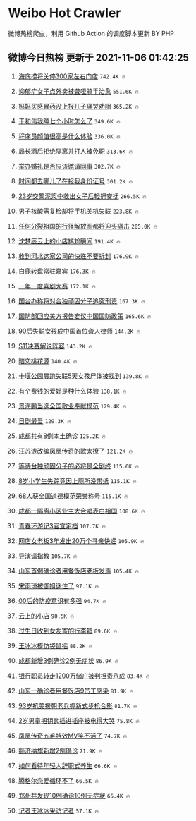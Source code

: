 # Weibo Hot Crawler 



微博热榜爬虫，利用 Github Action 的调度脚本更新 BY PHP 


## 微博今日热榜 更新于 2021-11-06 01:42:25 
1. [海底捞将关停300家左右门店](https://s.weibo.com/weibo?q=%23%E6%B5%B7%E5%BA%95%E6%8D%9E%E5%B0%86%E5%85%B3%E5%81%9C300%E5%AE%B6%E5%B7%A6%E5%8F%B3%E9%97%A8%E5%BA%97%23&Refer=top) `742.4K 🔥` 

1. [抑郁症女子点外卖被聋哑骑手治愈](https://s.weibo.com/weibo?q=%23%E6%8A%91%E9%83%81%E7%97%87%E5%A5%B3%E5%AD%90%E7%82%B9%E5%A4%96%E5%8D%96%E8%A2%AB%E8%81%8B%E5%93%91%E9%AA%91%E6%89%8B%E6%B2%BB%E6%84%88%23&Refer=top) `551.6K 🔥` 

1. [妈妈买感冒药没上报儿子痛哭劝阻](https://s.weibo.com/weibo?q=%23%E5%A6%88%E5%A6%88%E4%B9%B0%E6%84%9F%E5%86%92%E8%8D%AF%E6%B2%A1%E4%B8%8A%E6%8A%A5%E5%84%BF%E5%AD%90%E7%97%9B%E5%93%AD%E5%8A%9D%E9%98%BB%23&Refer=top) `365.2K 🔥` 

1. [于和伟我睡七个小时怎么了](https://s.weibo.com/weibo?q=%23%E4%BA%8E%E5%92%8C%E4%BC%9F%E6%88%91%E7%9D%A1%E4%B8%83%E4%B8%AA%E5%B0%8F%E6%97%B6%E6%80%8E%E4%B9%88%E4%BA%86%23&Refer=top) `349.6K 🔥` 

1. [程序员颜值很高是什么体验](https://s.weibo.com/weibo?q=%23%E7%A8%8B%E5%BA%8F%E5%91%98%E9%A2%9C%E5%80%BC%E5%BE%88%E9%AB%98%E6%98%AF%E4%BB%80%E4%B9%88%E4%BD%93%E9%AA%8C%23&Refer=top) `336.0K 🔥` 

1. [局长酒后拒绝隔离并打人被免职](https://s.weibo.com/weibo?q=%23%E5%B1%80%E9%95%BF%E9%85%92%E5%90%8E%E6%8B%92%E7%BB%9D%E9%9A%94%E7%A6%BB%E5%B9%B6%E6%89%93%E4%BA%BA%E8%A2%AB%E5%85%8D%E8%81%8C%23&Refer=top) `313.6K 🔥` 

1. [举办婚礼是否应该邀请同事](https://s.weibo.com/weibo?q=%23%E4%B8%BE%E5%8A%9E%E5%A9%9A%E7%A4%BC%E6%98%AF%E5%90%A6%E5%BA%94%E8%AF%A5%E9%82%80%E8%AF%B7%E5%90%8C%E4%BA%8B%23&Refer=top) `302.7K 🔥` 

1. [时间都去哪儿了在报我身份证号](https://s.weibo.com/weibo?q=%23%E6%97%B6%E9%97%B4%E9%83%BD%E5%8E%BB%E5%93%AA%E5%84%BF%E4%BA%86%E5%9C%A8%E6%8A%A5%E6%88%91%E8%BA%AB%E4%BB%BD%E8%AF%81%E5%8F%B7%23&Refer=top) `301.2K 🔥` 

1. [23岁交警泥浆中救出女子后轻拥安抚](https://s.weibo.com/weibo?q=%2323%E5%B2%81%E4%BA%A4%E8%AD%A6%E6%B3%A5%E6%B5%86%E4%B8%AD%E6%95%91%E5%87%BA%E5%A5%B3%E5%AD%90%E5%90%8E%E8%BD%BB%E6%8B%A5%E5%AE%89%E6%8A%9A%23&Refer=top) `266.5K 🔥` 

1. [男子核酸需复检却将手机关机失联](https://s.weibo.com/weibo?q=%E7%94%B7%E5%AD%90%E6%A0%B8%E9%85%B8%E9%9C%80%E5%A4%8D%E6%A3%80%E5%8D%B4%E5%B0%86%E6%89%8B%E6%9C%BA%E5%85%B3%E6%9C%BA%E5%A4%B1%E8%81%94&Refer=top) `223.8K 🔥` 

1. [任何分裂祖国的行径解放军都将迎头痛击](https://s.weibo.com/weibo?q=%23%E4%BB%BB%E4%BD%95%E5%88%86%E8%A3%82%E7%A5%96%E5%9B%BD%E7%9A%84%E8%A1%8C%E5%BE%84%E8%A7%A3%E6%94%BE%E5%86%9B%E9%83%BD%E5%B0%86%E8%BF%8E%E5%A4%B4%E7%97%9B%E5%87%BB%23&Refer=top) `205.0K 🔥` 

1. [沈梦辰云上的小店尴尬瞬间](https://s.weibo.com/weibo?q=%E6%B2%88%E6%A2%A6%E8%BE%B0%E4%BA%91%E4%B8%8A%E7%9A%84%E5%B0%8F%E5%BA%97%E5%B0%B4%E5%B0%AC%E7%9E%AC%E9%97%B4&Refer=top) `191.4K 🔥` 

1. [收到河北这家公司的快递不要拆封](https://s.weibo.com/weibo?q=%23%E6%94%B6%E5%88%B0%E6%B2%B3%E5%8C%97%E8%BF%99%E5%AE%B6%E5%85%AC%E5%8F%B8%E7%9A%84%E5%BF%AB%E9%80%92%E4%B8%8D%E8%A6%81%E6%8B%86%E5%B0%81%23&Refer=top) `176.9K 🔥` 

1. [白鹿转盘常驻嘉宾](https://s.weibo.com/weibo?q=%23%E7%99%BD%E9%B9%BF%E8%BD%AC%E7%9B%98%E5%B8%B8%E9%A9%BB%E5%98%89%E5%AE%BE%23&Refer=top) `176.3K 🔥` 

1. [一年一度喜剧大赛](https://s.weibo.com/weibo?q=%E4%B8%80%E5%B9%B4%E4%B8%80%E5%BA%A6%E5%96%9C%E5%89%A7%E5%A4%A7%E8%B5%9B&Refer=top) `172.1K 🔥` 

1. [国台办称将对台独顽固分子追究刑责](https://s.weibo.com/weibo?q=%23%E5%9B%BD%E5%8F%B0%E5%8A%9E%E7%A7%B0%E5%B0%86%E5%AF%B9%E5%8F%B0%E7%8B%AC%E9%A1%BD%E5%9B%BA%E5%88%86%E5%AD%90%E8%BF%BD%E7%A9%B6%E5%88%91%E8%B4%A3%23&Refer=top) `167.3K 🔥` 

1. [国防部回应美方报告妄议中国国防政策](https://s.weibo.com/weibo?q=%23%E5%9B%BD%E9%98%B2%E9%83%A8%E5%9B%9E%E5%BA%94%E7%BE%8E%E6%96%B9%E6%8A%A5%E5%91%8A%E5%A6%84%E8%AE%AE%E4%B8%AD%E5%9B%BD%E5%9B%BD%E9%98%B2%E6%94%BF%E7%AD%96%23&Refer=top) `165.6K 🔥` 

1. [90后失聪女孩成中国首位聋人律师](https://s.weibo.com/weibo?q=%2390%E5%90%8E%E5%A4%B1%E8%81%AA%E5%A5%B3%E5%AD%A9%E6%88%90%E4%B8%AD%E5%9B%BD%E9%A6%96%E4%BD%8D%E8%81%8B%E4%BA%BA%E5%BE%8B%E5%B8%88%23&Refer=top) `144.2K 🔥` 

1. [S11决赛解说阵容](https://s.weibo.com/weibo?q=%23S11%E5%86%B3%E8%B5%9B%E8%A7%A3%E8%AF%B4%E9%98%B5%E5%AE%B9%23&Refer=top) `143.2K 🔥` 

1. [暗恋桃花源](https://s.weibo.com/weibo?q=%E6%9A%97%E6%81%8B%E6%A1%83%E8%8A%B1%E6%BA%90&Refer=top) `140.4K 🔥` 

1. [十堰公园晨跑失联5天女孩尸体被找到](https://s.weibo.com/weibo?q=%23%E5%8D%81%E5%A0%B0%E5%85%AC%E5%9B%AD%E6%99%A8%E8%B7%91%E5%A4%B1%E8%81%945%E5%A4%A9%E5%A5%B3%E5%AD%A9%E5%B0%B8%E4%BD%93%E8%A2%AB%E6%89%BE%E5%88%B0%23&Refer=top) `139.8K 🔥` 

1. [有个费钱的爱好是种什么体验](https://s.weibo.com/weibo?q=%23%E6%9C%89%E4%B8%AA%E8%B4%B9%E9%92%B1%E7%9A%84%E7%88%B1%E5%A5%BD%E6%98%AF%E7%A7%8D%E4%BB%80%E4%B9%88%E4%BD%93%E9%AA%8C%23&Refer=top) `138.1K 🔥` 

1. [景海鹏当选全国敬业奉献模范](https://s.weibo.com/weibo?q=%23%E6%99%AF%E6%B5%B7%E9%B9%8F%E5%BD%93%E9%80%89%E5%85%A8%E5%9B%BD%E6%95%AC%E4%B8%9A%E5%A5%89%E7%8C%AE%E6%A8%A1%E8%8C%83%23&Refer=top) `129.4K 🔥` 

1. [日剧最爱](https://s.weibo.com/weibo?q=%E6%97%A5%E5%89%A7%E6%9C%80%E7%88%B1&Refer=top) `129.3K 🔥` 

1. [成都共有8例本土确诊](https://s.weibo.com/weibo?q=%23%E6%88%90%E9%83%BD%E5%85%B1%E6%9C%898%E4%BE%8B%E6%9C%AC%E5%9C%9F%E7%A1%AE%E8%AF%8A%23&Refer=top) `125.2K 🔥` 

1. [汪苏泷改编凤凰传奇的歌太撩了](https://s.weibo.com/weibo?q=%23%E6%B1%AA%E8%8B%8F%E6%B3%B7%E6%94%B9%E7%BC%96%E5%87%A4%E5%87%B0%E4%BC%A0%E5%A5%87%E7%9A%84%E6%AD%8C%E5%A4%AA%E6%92%A9%E4%BA%86%23&Refer=top) `121.2K 🔥` 

1. [等待台独顽固分子的必将是全剧终](https://s.weibo.com/weibo?q=%23%E7%AD%89%E5%BE%85%E5%8F%B0%E7%8B%AC%E9%A1%BD%E5%9B%BA%E5%88%86%E5%AD%90%E7%9A%84%E5%BF%85%E5%B0%86%E6%98%AF%E5%85%A8%E5%89%A7%E7%BB%88%23&Refer=top) `115.6K 🔥` 

1. [8岁小学生失踪竟因上厕所没带纸](https://s.weibo.com/weibo?q=%238%E5%B2%81%E5%B0%8F%E5%AD%A6%E7%94%9F%E5%A4%B1%E8%B8%AA%E7%AB%9F%E5%9B%A0%E4%B8%8A%E5%8E%95%E6%89%80%E6%B2%A1%E5%B8%A6%E7%BA%B8%23&Refer=top) `115.1K 🔥` 

1. [68人获全国道德模范荣誉称号](https://s.weibo.com/weibo?q=%2368%E4%BA%BA%E8%8E%B7%E5%85%A8%E5%9B%BD%E9%81%93%E5%BE%B7%E6%A8%A1%E8%8C%83%E8%8D%A3%E8%AA%89%E7%A7%B0%E5%8F%B7%23&Refer=top) `115.1K 🔥` 

1. [成都一隔离小区业主大合唱表白祖国](https://s.weibo.com/weibo?q=%23%E6%88%90%E9%83%BD%E4%B8%80%E9%9A%94%E7%A6%BB%E5%B0%8F%E5%8C%BA%E4%B8%9A%E4%B8%BB%E5%A4%A7%E5%90%88%E5%94%B1%E8%A1%A8%E7%99%BD%E7%A5%96%E5%9B%BD%23&Refer=top) `108.6K 🔥` 

1. [青春环游记3官宣定档](https://s.weibo.com/weibo?q=%23%E9%9D%92%E6%98%A5%E7%8E%AF%E6%B8%B8%E8%AE%B03%E5%AE%98%E5%AE%A3%E5%AE%9A%E6%A1%A3%23&Refer=top) `107.7K 🔥` 

1. [网店女老板3年发出20万个寻亲快递](https://s.weibo.com/weibo?q=%23%E7%BD%91%E5%BA%97%E5%A5%B3%E8%80%81%E6%9D%BF3%E5%B9%B4%E5%8F%91%E5%87%BA20%E4%B8%87%E4%B8%AA%E5%AF%BB%E4%BA%B2%E5%BF%AB%E9%80%92%23&Refer=top) `105.9K 🔥` 

1. [导演请指教](https://s.weibo.com/weibo?q=%E5%AF%BC%E6%BC%94%E8%AF%B7%E6%8C%87%E6%95%99&Refer=top) `105.7K 🔥` 

1. [山东首例确诊者用餐饭店老板发声](https://s.weibo.com/weibo?q=%23%E5%B1%B1%E4%B8%9C%E9%A6%96%E4%BE%8B%E7%A1%AE%E8%AF%8A%E8%80%85%E7%94%A8%E9%A4%90%E9%A5%AD%E5%BA%97%E8%80%81%E6%9D%BF%E5%8F%91%E5%A3%B0%23&Refer=top) `105.4K 🔥` 

1. [宋雨琦被御姐迷住了](https://s.weibo.com/weibo?q=%23%E5%AE%8B%E9%9B%A8%E7%90%A6%E8%A2%AB%E5%BE%A1%E5%A7%90%E8%BF%B7%E4%BD%8F%E4%BA%86%23&Refer=top) `97.1K 🔥` 

1. [00后的防疫意识有多强](https://s.weibo.com/weibo?q=%2300%E5%90%8E%E7%9A%84%E9%98%B2%E7%96%AB%E6%84%8F%E8%AF%86%E6%9C%89%E5%A4%9A%E5%BC%BA%23&Refer=top) `94.7K 🔥` 

1. [云上的小店](https://s.weibo.com/weibo?q=%E4%BA%91%E4%B8%8A%E7%9A%84%E5%B0%8F%E5%BA%97&Refer=top) `90.5K 🔥` 

1. [过生日收到女友寄的行李箱](https://s.weibo.com/weibo?q=%23%E8%BF%87%E7%94%9F%E6%97%A5%E6%94%B6%E5%88%B0%E5%A5%B3%E5%8F%8B%E5%AF%84%E7%9A%84%E8%A1%8C%E6%9D%8E%E7%AE%B1%23&Refer=top) `89.6K 🔥` 

1. [王冰冰模仿袋鼠摇](https://s.weibo.com/weibo?q=%23%E7%8E%8B%E5%86%B0%E5%86%B0%E6%A8%A1%E4%BB%BF%E8%A2%8B%E9%BC%A0%E6%91%87%23&Refer=top) `88.2K 🔥` 

1. [成都新增3例确诊2例无症状](https://s.weibo.com/weibo?q=%23%E6%88%90%E9%83%BD%E6%96%B0%E5%A2%9E3%E4%BE%8B%E7%A1%AE%E8%AF%8A2%E4%BE%8B%E6%97%A0%E7%97%87%E7%8A%B6%23&Refer=top) `86.9K 🔥` 

1. [银行职员转走1200万储户被判担责八成](https://s.weibo.com/weibo?q=%23%E9%93%B6%E8%A1%8C%E8%81%8C%E5%91%98%E8%BD%AC%E8%B5%B01200%E4%B8%87%E5%82%A8%E6%88%B7%E8%A2%AB%E5%88%A4%E6%8B%85%E8%B4%A3%E5%85%AB%E6%88%90%23&Refer=top) `83.4K 🔥` 

1. [山东一确诊者用餐饭店9员工感染](https://s.weibo.com/weibo?q=%23%E5%B1%B1%E4%B8%9C%E4%B8%80%E7%A1%AE%E8%AF%8A%E8%80%85%E7%94%A8%E9%A4%90%E9%A5%AD%E5%BA%979%E5%91%98%E5%B7%A5%E6%84%9F%E6%9F%93%23&Refer=top) `81.9K 🔥` 

1. [93岁抗美援朝老兵握新式步枪合影](https://s.weibo.com/weibo?q=%2393%E5%B2%81%E6%8A%97%E7%BE%8E%E6%8F%B4%E6%9C%9D%E8%80%81%E5%85%B5%E6%8F%A1%E6%96%B0%E5%BC%8F%E6%AD%A5%E6%9E%AA%E5%90%88%E5%BD%B1%23&Refer=top) `81.7K 🔥` 

1. [2岁男童把钥匙插进插座被电得大哭](https://s.weibo.com/weibo?q=%232%E5%B2%81%E7%94%B7%E7%AB%A5%E6%8A%8A%E9%92%A5%E5%8C%99%E6%8F%92%E8%BF%9B%E6%8F%92%E5%BA%A7%E8%A2%AB%E7%94%B5%E5%BE%97%E5%A4%A7%E5%93%AD%23&Refer=top) `75.8K 🔥` 

1. [凤凰传奇五毛特效MV笑不活了](https://s.weibo.com/weibo?q=%23%E5%87%A4%E5%87%B0%E4%BC%A0%E5%A5%87%E4%BA%94%E6%AF%9B%E7%89%B9%E6%95%88MV%E7%AC%91%E4%B8%8D%E6%B4%BB%E4%BA%86%23&Refer=top) `74.7K 🔥` 

1. [额济纳旗新增2例确诊](https://s.weibo.com/weibo?q=%E9%A2%9D%E6%B5%8E%E7%BA%B3%E6%97%97%E6%96%B0%E5%A2%9E2%E4%BE%8B%E7%A1%AE%E8%AF%8A&Refer=top) `71.9K 🔥` 

1. [如何看待年轻人辞职式养生](https://s.weibo.com/weibo?q=%23%E5%A6%82%E4%BD%95%E7%9C%8B%E5%BE%85%E5%B9%B4%E8%BD%BB%E4%BA%BA%E8%BE%9E%E8%81%8C%E5%BC%8F%E5%85%BB%E7%94%9F%23&Refer=top) `66.6K 🔥` 

1. [腾格尔恋爱循环不了](https://s.weibo.com/weibo?q=%23%E8%85%BE%E6%A0%BC%E5%B0%94%E6%81%8B%E7%88%B1%E5%BE%AA%E7%8E%AF%E4%B8%8D%E4%BA%86%23&Refer=top) `66.5K 🔥` 

1. [郑州共发现10例确诊10例无症状](https://s.weibo.com/weibo?q=%23%E9%83%91%E5%B7%9E%E5%85%B1%E5%8F%91%E7%8E%B010%E4%BE%8B%E7%A1%AE%E8%AF%8A10%E4%BE%8B%E6%97%A0%E7%97%87%E7%8A%B6%23&Refer=top) `65.4K 🔥` 

1. [记者王冰冰采访记者](https://s.weibo.com/weibo?q=%23%E8%AE%B0%E8%80%85%E7%8E%8B%E5%86%B0%E5%86%B0%E9%87%87%E8%AE%BF%E8%AE%B0%E8%80%85%23&Refer=top) `57.1K 🔥` 

